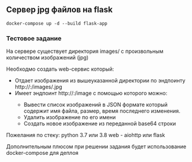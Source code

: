 ## Сервер jpg файлов на flask

`docker-compose up -d --build flask-app`

### Тестовое задание

На сервере существует директория images/ с произвольным количеством изображений (jpg)

Необходмо создать web-сервис который:

- Отдает изображения из вышеуказанной директории по эндпоинту http://<hostname>:<port>/images/<image name>.jpg
- Имеет эндпоинт http://<hostname>:<port>/image с помощью которого можно:
    - Вывести список изображений в JSON формате который содержит имя файла, размер, время последнего изменения.
    - Удалить изображение по его имени
    - Создать новое изображение из переданной base64 строки

Пожелания по стеку:
python 3.7 или 3.8
web - aiohttp или flask

Дополнительным плюсом при решении задания будет использование docker-compose для деплоя